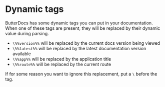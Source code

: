 # Dynamic tags
ButterDocs has some dynamic tags you can put in your documentation. 
When one of these tags are present, they will be replaced by their dynamic value during parsing.

- `\%%version%%` will be replaced by the current docs version being viewed
- `\%%latest%%` will be replaced by the latest documentation version available
- `\%%app%%` will be replaced by the application title
- `\%%route%%` will be replaced by the current route

If for some reason you want to ignore this replacement, put a `\` before the tag.